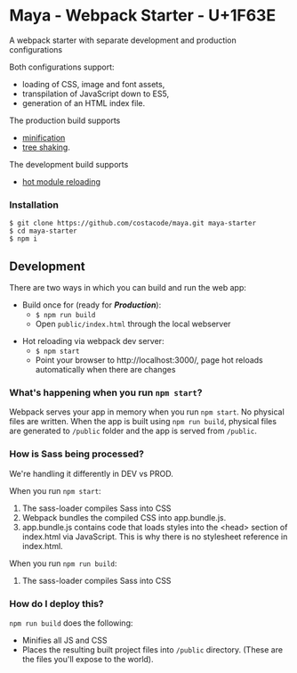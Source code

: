 # Maya - Webpack Starter - U+1F63E

A webpack starter with separate development and production configurations

Both configurations support:

-   loading of CSS, image and font assets,
-   transpilation of JavaScript down to ES5,
-   generation of an HTML index file.

The production build supports

-   [minification][minification]
-   [tree shaking][treeshaking].

The development build supports

-   [hot module reloading][hmr]

### Installation

```
$ git clone https://github.com/costacode/maya.git maya-starter
$ cd maya-starter
$ npm i
```

## Development

There are two ways in which you can build and run the web app:

-   Build once for (ready for **_Production_**):
    -   `$ npm run build`
    -   Open `public/index.html` through the local webserver

*   Hot reloading via webpack dev server:
    -   `$ npm start`
    -   Point your browser to http://localhost:3000/, page hot reloads automatically when there are changes

### What's happening when you run `npm start`?

Webpack serves your app in memory when you run `npm start`. No physical files are written. When the app is built using `npm run build`, physical files are generated to `/public` folder and the app is served from `/public`.

### How is Sass being processed?

We're handling it differently in DEV vs PROD.

When you run `npm start`:

1.  The sass-loader compiles Sass into CSS
2.  Webpack bundles the compiled CSS into app.bundle.js.
3.  app.bundle.js contains code that loads styles into the &lt;head&gt; section of index.html via JavaScript. This is why there is no stylesheet reference in index.html.

When you run `npm run build`:

1.  The sass-loader compiles Sass into CSS

### How do I deploy this?

`npm run build` does the following:

-   Minifies all JS and CSS
-   Places the resulting built project files into `/public` directory. (These are the files you'll expose to the world).

[minification]: https://en.wikipedia.org/wiki/Minification_(programming)
[treeshaking]: https://developer.mozilla.org/en-US/docs/Glossary/Tree_shaking
[hmr]: https://webpack.js.org/concepts/hot-module-replacement/
